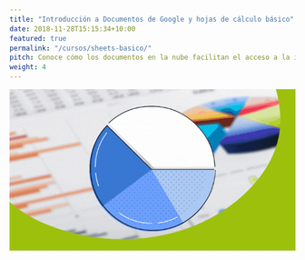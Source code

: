 ```yaml
---
title: "Introducción a Documentos de Google y hojas de cálculo básico"
date: 2018-11-28T15:15:34+10:00
featured: true
permalink: "/cursos/sheets-basico/"
pitch: Conoce cómo los documentos en la nube facilitan el acceso a la información y fortalecen su seguridad, a la vez que aprendes cómo analizar datos desde cualquier lugar y dispositivo
weight: 4
---
```


![Portada de Introducción a Documentos de Google y hojas de cálculo básicas](/images/cursos/sheets-basico.gif)
